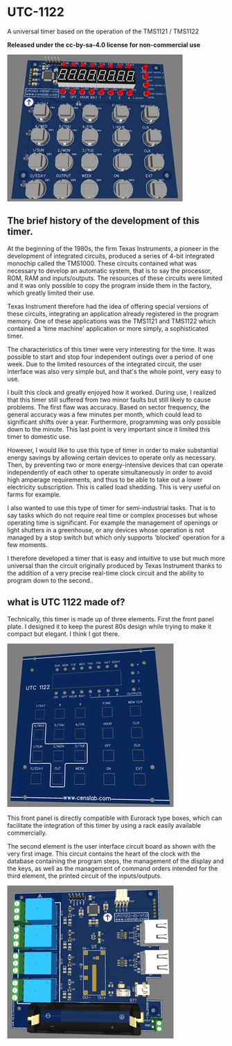 # UTC-1122
A universal timer based on the operation of the TMS1121 / TMS1122

**Released under the cc-by-sa-4.0 license for non-commercial use**

![UTC1122 FRONTAL](/images/Front-3d.png)

## The brief history of the development of this timer.

At the beginning of the 1980s, the firm Texas Instruments, a pioneer in the development of integrated circuits, 
produced a series of 4-bit integrated monochip called the TMS1000. These circuits contained what was necessary 
to develop an automatic system, that is to say the processor, ROM, RAM and inputs/outputs. The resources of 
these circuits were limited and it was only possible to copy the program inside them in the factory, which 
greatly limited their use.

Texas Instrument therefore had the idea of ​​offering special versions of these circuits, integrating an application 
already registered in the program memory. One of these applications was the TMS1121 and TMS1122 which contained a 
'time machine' application or more simply, a sophisticated timer.

The characteristics of this timer were very interesting for the time. It was possible to start and stop four 
independent outings over a period of one week. Due to the limited resources of the integrated circuit, the user 
interface was also very simple but, and that's the whole point, very easy to use.

I built this clock and greatly enjoyed how it worked. During use, I realized that this timer still suffered from 
two minor faults but still likely to cause problems. The first flaw was accuracy. Based on sector frequency, 
the general accuracy was a few minutes per month, which could lead to significant shifts over a year. Furthermore, 
programming was only possible down to the minute. This last point is very important since it limited this timer 
to domestic use.

However, I would like to use this type of timer in order to make substantial energy savings by allowing certain 
devices to operate only as necessary. Then, by preventing two or more energy-intensive devices that can operate 
independently of each other to operate simultaneously in order to avoid high amperage requirements, and thus to 
be able to take out a lower electricity subscription. This is called load shedding. This is very useful on farms 
for example.

I also wanted to use this type of timer for semi-industrial tasks. That is to say tasks which do not require real 
time or complex processes but whose operating time is significant. For example the management of openings or light 
shutters in a greenhouse, or any devices whose operation is not managed by a stop switch but which only supports 
'blocked' operation for a few moments.

I therefore developed a timer that is easy and intuitive to use but much more universal than the circuit originally 
produced by Texas Instrument thanks to the addition of a very precise real-time clock circuit and the ability to 
program down to the second..

## what is UTC 1122 made of?

Technically, this timer is made up of three elements. First the front panel plate. I designed it to keep the purest 
80s design while trying to make it compact but elegant. I think I got there.

![UTC1122 FRONTAL CASE](/images/Front-Case-3d.png)

This front panel is directly compatible with Eurorack type boxes, which can facilitate the integration of this timer
by using a rack easily available commercially.

The second element is the user interface circuit board as shown with the very first image. This circuit contains 
the heart of the clock with the database containing the program steps, the management of the display and the keys, 
as well as the management of command orders intended for the third element, the printed circuit of the inputs/outputs.

![UTC1122 IO](/images/IO-3D.png)

